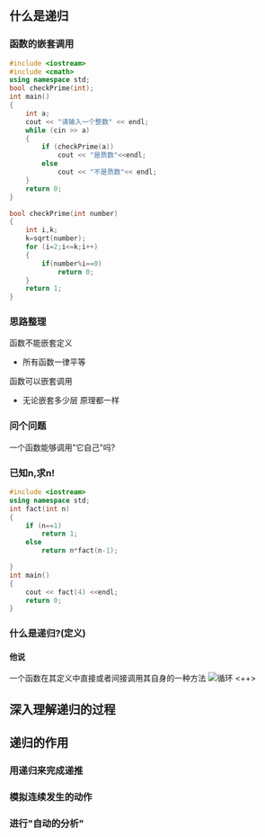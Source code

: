 ## 什么是递归
### 函数的嵌套调用
```cpp
#include <iostream>
#include <cmath>
using namespace std;
bool checkPrime(int);
int main()
{
	int a;
	cout << "请输入一个整数" << endl;
	while (cin >> a)
	{
		if (checkPrime(a))
			cout << "是质数"<<endl;
		else
			cout << "不是质数"<< endl;
	}
	return 0;
}

bool checkPrime(int number)
{
	int i,k;
	k=sqrt(number);
	for (i=2;i<=k;i++)
	{
		if(number%i==0)
			return 0;
	}
	return 1;
}

```
### 思路整理
函数不能嵌套定义
- 所有函数一律平等

函数可以嵌套调用
- 无论嵌套多少层 原理都一样
### 问个问题
一个函数能够调用"它自己"吗?
### 已知n,求n!
```cpp
#include <iostream>
using namespace std;
int fact(int n)
{
	if (n==1)
		return 1;
	else 
		return n*fact(n-1);

}
int main()
{
	cout << fact(4) <<endl;
	return 0;
}
```
### 什么是递归?(定义)
#### 他说
一个函数在其定义中直接或者间接调用其自身的一种方法
![循环]() <++>
#### 


## 深入理解递归的过程

## 递归的作用
### 用递归来完成递推
### 模拟连续发生的动作
### 进行"自动的分析"


